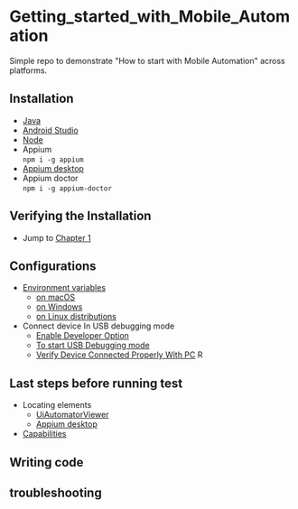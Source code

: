 # Getting_started_with_Mobile_Automation
Simple repo to demonstrate "How to start with Mobile Automation" across platforms. 

## Installation
- [Java](https://www.oracle.com/technetwork/java/javase/downloads/jdk8-downloads-2133151.html)
- [Android Studio](https://developer.android.com/studio)
- [Node](https://nodejs.org/en/download/)
- Appium  
   ``npm i -g appium``
- [Appium desktop](https://github.com/appium/appium-desktop/releases/tag/v1.13.0)
- Appium doctor  
   ``npm i -g appium-doctor``

## Verifying the Installation
- Jump to [Chapter 1](https://github.com/thenishant/Getting_started_with_Mobile_Automation/tree/master/chapter-1) 

## Configurations
- [Environment variables](https://github.com/thenishant/Getting_started_with_Mobile_Automation/blob/master/chapter-2/README.md)
   - [on macOS](https://github.com/thenishant/Getting_started_with_Mobile_Automation/blob/master/chapter-2/README.md#on-macOS)
   - [on Windows](https://github.com/thenishant/Getting_started_with_Mobile_Automation/blob/master/chapter-2/README.md#on-Windows)
   - [on Linux distributions](https://github.com/thenishant/Getting_started_with_Mobile_Automation/blob/master/chapter-2/README.md#on-Linux-distributions)
- Connect device In USB debugging mode  
   - [Enable Developer Option](https://github.com/thenishant/Getting_started_with_Mobile_Automation/blob/master/chapter-2/README.md#Enable-Developer-Option)
   - [To start USB Debugging mode](https://github.com/thenishant/Getting_started_with_Mobile_Automation/blob/master/chapter-2/README.md#TostartUSBDebuggingmode)
   - [Verify Device Connected Properly With PC](https://github.com/thenishant/Getting_started_with_Mobile_Automation/blob/master/chapter-2/README.md#To-start-USB-Debugging-mode)
R
## Last steps before running test
- Locating elements 
    - [UiAutomatorViewer](https://github.com/thenishant/Getting_started_with_Mobile_Automation/blob/master/chapter-3/README.md#Locating-elements-using-UIAutomatorViewer)
    - [Appium desktop](https://github.com/thenishant/Getting_started_with_Mobile_Automation/blob/master/chapter-3/README.md#Appium-Desktop)
- [Capabilities](https://github.com/thenishant/Getting_started_with_Mobile_Automation/blob/master/chapter-3/README.md#Desired-Capabilities)

## Writing code

## troubleshooting